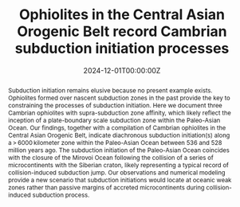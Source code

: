 ---
title: Ophiolites in the Central Asian Orogenic Belt record Cambrian subduction initiation processes

authors:
- Mingshuai Zhu
- admin
- Matthijs A. Smit
- Laicheng Miao
- Fuqin Zhang 
- Dorjgochoo Snchir
- Ariuntsegtseg Ganbat
- Chenghao Liu
- Ye Luo
- Shun Li


author_notes:
- ""
- ""
- ""
date: "2024-12-01T00:00:00Z"
doi: "10.1038/s43247-024-01905-7"

# Schedule page publish date (NOT publication's date).
publishDate: "2024-12-01T00:00:00Z"

# Publication type.
# Legend: 0 = Uncategorized; 1 = Conference paper; 2 = Journal article;
# 3 = Preprint / Working Paper; 4 = Report; 5 = Book; 6 = Book section;
# 7 = Thesis; 8 = Patent
publication_types: ["2"]

# Publication name and optional abbreviated publication name.
publication: "Communications Earth & Environment 5, no. 1 (2024): 1-12. DOI: 10.1038/s43247-024-01905-7"
publication_short: "Commun Earth Environ 5, 753 (2024)"

abstract: Subduction initiation remains elusive because no present example exists. Ophiolites formed over nascent subduction zones in the past provide the key to constraining the processes of subduction initiation. Here we document three Cambrian ophiolites with supra-subduction zone affinity, which likely reflect the inception of a plate-boundary scale subduction zone within the Paleo-Asian Ocean. Our findings, together with a compilation of Cambrian ophiolites in the Central Asian Orogenic Belt, indicate diachronous subduction initiation(s) along a > 6000 kilometer zone within the Paleo-Asian Ocean between 536 and 528 million years ago. The subduction initiation of the Paleo-Asian Ocean coincides with the closure of the Mirovoi Ocean following the collision of a series of microcontinents with the Siberian craton, likely representing a typical record of collision-induced subduction jump. Our observations and numerical modeling provide a new scenario that subduction initiations would locate at oceanic weak zones rather than passive margins of accreted microcontinents during collision-induced subduction process.

# Summary. An optional shortened abstract.
# summary: Lorem ipsum dolor sit amet, consectetur adipiscing elit. Duis posuere tellus ac convallis placerat. Proin tincidunt magna sed ex sollicitudin condimentum.

tags:
- Paleo-Asian Ocean
- Modeling
- Subduction initiation
- Ophiolites
- Central Asian Orogenic Belt

featured: false

# links:
# - name: ""
#   url: ''
url_pdf: ''
url_code: ''
url_dataset: ''
url_poster: ''
url_project: ''
url_slides: ''
url_source: 'www.doi.org/10.1038/s43247-024-01905-7'
url_video: ''

# Featured image
# To use, add an image named `featured.jpg/png` to your page's folder. 
image:
  caption: 'Global paleogeographic reconstruction during Cambrian (modified from Zhao et al.32, Cawood et al.85 and Zhu et al.24). b Schematic diagrams for the tectonic evolution of the CAOB during Neoproterozoic to Cambrian.'
  focal_point: ""
  preview_only: false


# Associated Projects (optional).
#   Associate this publication with one or more of your projects.
#   Simply enter your project's folder or file name without extension.
#   E.g. `internal-project` references `content/project/internal-project/index.md`.
#   Otherwise, set `projects: []`.
projects: []

# Slides (optional).
#   Associate this publication with Markdown slides.
#   Simply enter your slide deck's filename without extension.
#   E.g. `slides: "example"` references `content/slides/example/index.md`.
#   Otherwise, set `slides: ""`.
slides: ""
---